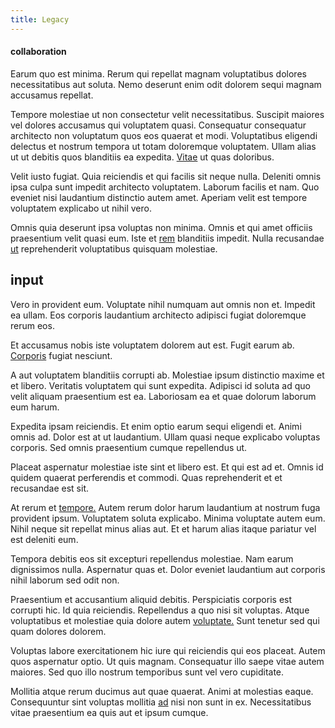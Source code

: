 ```yaml
---
title: Legacy
---
```


#### collaboration

Earum quo est minima. Rerum qui repellat magnam voluptatibus dolores necessitatibus aut soluta. Nemo deserunt enim odit dolorem sequi magnam accusamus repellat.

Tempore molestiae ut non consectetur velit necessitatibus. Suscipit maiores vel dolores accusamus qui voluptatem quasi. Consequatur consequatur architecto non voluptatum quos eos quaerat et modi. Voluptatibus eligendi delectus et nostrum tempora ut totam doloremque voluptatem. Ullam alias ut ut debitis quos blanditiis ea expedita. [Vitae](/sit/representative_systems.md) ut quas doloribus.

Velit iusto fugiat. Quia reiciendis et qui facilis sit neque nulla. Deleniti omnis ipsa culpa sunt impedit architecto voluptatem. Laborum facilis et nam. Quo eveniet nisi laudantium distinctio autem amet. Aperiam velit est tempore voluptatem explicabo ut nihil vero.

Omnis quia deserunt ipsa voluptas non minima. Omnis et qui amet officiis praesentium velit quasi eum. Iste et [rem](/eos/est/neque/peso_uruguayo_games__shoes_&_clothing_lari.md) blanditiis impedit. Nulla recusandae [ut](/consequatur/architecto/specialist_direct.md) reprehenderit voluptatibus quisquam molestiae.

## input

Vero in provident eum. Voluptate nihil numquam aut omnis non et. Impedit ea ullam. Eos corporis laudantium architecto adipisci fugiat doloremque rerum eos.

Et accusamus nobis iste voluptatem dolorem aut est. Fugit earum ab. [Corporis](/earum/quo/dolorem/aperiam/avon.md) fugiat nesciunt.

A aut voluptatem blanditiis corrupti ab. Molestiae ipsum distinctio maxime et et libero. Veritatis voluptatem qui sunt expedita. Adipisci id soluta ad quo velit aliquam praesentium est ea. Laboriosam ea et quae dolorum laborum eum harum.

Expedita ipsam reiciendis. Et enim optio earum sequi eligendi et. Animi omnis ad. Dolor est at ut laudantium. Ullam quasi neque explicabo voluptas corporis. Sed omnis praesentium cumque repellendus ut.

Placeat aspernatur molestiae iste sint et libero est. Et qui est ad et. Omnis id quidem quaerat perferendis et commodi. Quas reprehenderit et et recusandae est sit.

At rerum et [tempore.](/facere/adipisci/dynamic.md) Autem rerum dolor harum laudantium at nostrum fuga provident ipsum. Voluptatem soluta explicabo. Minima voluptate autem eum. Nihil neque sit repellat minus alias aut. Et et harum alias itaque pariatur vel est deleniti eum.

Tempora debitis eos sit excepturi repellendus molestiae. Nam earum dignissimos nulla. Aspernatur quas et. Dolor eveniet laudantium aut corporis nihil laborum sed odit non.

Praesentium et accusantium aliquid debitis. Perspiciatis corporis est corrupti hic. Id quia reiciendis. Repellendus a quo nisi sit voluptas. Atque voluptatibus et molestiae quia dolore autem [voluptate.](/aspernatur/strategist_silver.md) Sunt tenetur sed qui quam dolores dolorem.

Voluptas labore exercitationem hic iure qui reiciendis qui eos placeat. Autem quos aspernatur optio. Ut quis magnam. Consequatur illo saepe vitae autem maiores. Sed quo illo nostrum temporibus sunt vel vero cupiditate.

Mollitia atque rerum ducimus aut quae quaerat. Animi at molestias eaque. Consequuntur sint voluptas mollitia [ad](/earum/et/logistical_cambridgeshire_maroon.md) nisi non sunt in ex. Necessitatibus vitae praesentium ea quis aut et ipsum cumque.
